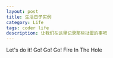 ```yaml
---
layout: post
title: 生活日子实例
category: Life
tags: coder life
description: 让我们在这里记录那些扯蛋的事吧
---
```

Let's do it! Go! Go! Go! Fire In The Hole
